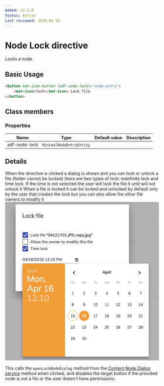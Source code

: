 ```yaml
---
Added: v2.2.0
Status: Active
Last reviewed: 2018-04-10
---
```


# Node Lock directive

Locks a node.

## Basic Usage

```html
<button mat-icon-button [adf-node-lock]="node.entry">
    <mat-icon>lock</mat-icon> Lock file
</button>
```

## Class members

### Properties

| Name | Type | Default value | Description |
| -- | -- | -- | -- |
| adf-node-lock | `MinimalNodeEntryEntity` |  |  |

## Details

When the directive is clicked a dialog is shown and you can lock or unlock a file (folder cannot be locked)
there are two types of lock: indefinite lock and time lock.
If the time is not selected the user will lock the file it until will not unlock it
When a file is locked it can be locked and unlocked by default only by the user that creates the lock but you can also allow the other file owners to modify it 
![adf-lock](../docassets/images/lock-directive.png)

This calls the `openLockNodeDialog` method from the
[Content Node Dialog service](content-node-dialog.service.md) method when clicked,
and disables the target button if the provided node is not a file or the user doesn't
have permissions.
